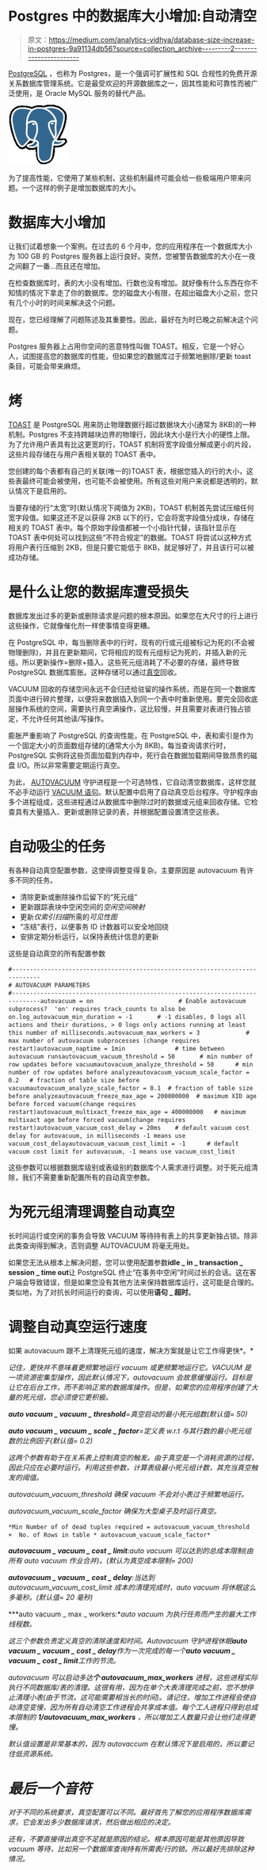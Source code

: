 # Postgres 中的数据库大小增加:自动清空

> 原文：<https://medium.com/analytics-vidhya/database-size-increase-in-postgres-9a91134db56?source=collection_archive---------2----------------------->

[PostgreSQL](https://www.postgresql.org/about/) ，也称为 Postgres，是一个强调可扩展性和 SQL 合规性的免费开源关系数据库管理系统。它是最受欢迎的开源数据库之一，因其性能和可靠性而被广泛使用，是 Oracle MySQL 服务的替代产品。

![](img/cbcb2bb103189dbb6c23f84465f9049d.png)

为了提高性能，它使用了某些机制，这些机制最终可能会给一些极端用户带来问题。一个这样的例子是增加数据库的大小。

# 数据库大小增加

让我们试着想象一个案例。在过去的 6 个月中，您的应用程序在一个数据库大小为 100 GB 的 Postgres 服务器上运行良好。突然，您被警告数据库的大小在一夜之间翻了一番…而且还在增加。

在检查数据库时，表的大小没有增加。行数也没有增加。就好像有什么东西在你不知情的情况下拿走了你的数据库。您的磁盘大小有限，在超出磁盘大小之前，您只有几个小时的时间来解决这个问题。

现在，您已经理解了问题陈述及其重要性。因此，最好在为时已晚之前解决这个问题。

Postgres 服务器上占用你空间的恶意特性叫做 TOAST。相反，它是一个好心人，试图提高您的数据库的性能，但如果您的数据库过于频繁地删除/更新 toast 条目，可能会带来麻烦。

# 烤

[TOAST](https://www.postgresql.org/docs/current/static/storage-toast.html) 是 PostgreSQL 用来防止物理数据行超过数据块大小(通常为 8KB)的一种机制。Postgres 不支持跨越块边界的物理行，因此块大小是行大小的硬性上限。为了允许用户表具有比这更宽的行，TOAST 机制将宽字段值分解成更小的片段，这些片段存储在与用户表相关联的 TOAST 表中。

您创建的每个表都有自己的关联(唯一的)TOAST 表，根据您插入的行的大小，这些表最终可能会被使用，也可能不会被使用。所有这些对用户来说都是透明的，默认情况下是启用的。

当要存储的行“太宽”时(默认情况下阈值为 2KB)，TOAST 机制首先尝试压缩任何宽字段值。如果这还不足以获得 2KB 以下的行，它会将宽字段值分成块，存储在相关的 TOAST 表中。每个原始字段值都被一个小指针代替，该指针显示在 TOAST 表中何处可以找到这些“不符合规定”的数据。TOAST 将尝试以这种方式将用户表行压缩到 2KB，但是只要它能低于 8KB，就足够好了，并且该行可以被成功存储。

# 是什么让您的数据库遭受损失

数据库发出过多的更新或删除请求是问题的根本原因。如果您在大尺寸的行上进行这些操作，它就像催化剂一样使事情变得更糟。

在 PostgreSQL 中，每当删除表中的行时，现有的行或元组被标记为死的(不会被物理删除)，并且在更新期间，它将相应的现有元组标记为死的，并插入新的元组。所以更新操作=删除+插入。这些死元组消耗了不必要的存储，最终导致 PostgreSQL 数据库膨胀。这种存储可以通过[真空](https://www.postgresql.org/docs/current/sql-vacuum.html)回收。

VACUUM 回收的存储空间永远不会归还给驻留的操作系统，而是在同一个数据库页面中进行碎片整理，以便将来数据插入到同一个表中时重新使用。要完全回收底层操作系统的空间，需要执行真空满操作，这比较慢，并且需要对表进行独占锁定，不允许任何其他读/写操作。

膨胀严重影响了 PostgreSQL 的查询性能，在 PostgreSQL 中，表和索引是作为一个固定大小的页面数组存储的(通常大小为 8KB)。每当查询请求行时，PostgreSQL 实例将这些页面加载到内存中，死行会在数据加载期间导致昂贵的磁盘 I/O。所以非常需要定期运行真空。

为此， [AUTOVACUUM](https://www.postgresql.org/docs/13/runtime-config-autovacuum.html) 守护进程是一个可选特性，它自动清空数据库，这样您就不必手动运行 [VACUUM 语句](https://www.postgresql.org/docs/11/sql-vacuum.html)。默认配置中启用了自动真空后台程序。守护程序由多个进程组成，这些进程通过从数据库中删除过时的数据或元组来回收存储。它检查具有大量插入、更新或删除记录的表，并根据配置设置清空这些表。

# 自动吸尘的任务

有各种自动真空配置参数，这使得调整变得复杂。主要原因是 autovacuum 有许多不同的任务。

*   清除更新或删除操作后留下的“死元组”
*   更新跟踪表块中空闲空间的*空闲空间映射*
*   更新*仅索引扫描*所需的*可见性图*
*   “冻结”表行，以便事务 ID 计数器可以安全地回绕
*   安排定期分析运行，以保持表统计信息的更新

这些是自动真空的所有配置参数

```
#------------------------------------------------------------------------------
# AUTOVACUUM PARAMETERS
#------------------------------------------------------------------------------autovacuum = on                        # Enable autovacuum subprocess?  'on' requires track_counts to also be on.log_autovacuum_min_duration = -1       # -1 disables, 0 logs all actions and their durations, > 0 logs only actions running at least this number of milliseconds.autovacuum_max_workers = 3             # max number of autovacuum subprocesses (change requires restart)autovacuum_naptime = 1min              # time between autovacuum runsautovacuum_vacuum_threshold = 50       # min number of row updates before vacuumautovacuum_analyze_threshold = 50      # min number of row updates before analyzeautovacuum_vacuum_scale_factor = 0.2   # fraction of table size before vacuumautovacuum_analyze_scale_factor = 0.1  # fraction of table size before analyzeautovacuum_freeze_max_age = 200000000  # maximum XID age before forced vacuum(change requires restart)autovacuum_multixact_freeze_max_age = 400000000   # maximum multixact age before forced vacuum(change requires restart)autovacuum_vacuum_cost_delay = 20ms    # default vacuum cost delay for autovacuum, in milliseconds -1 means use vacuum_cost_delayautovacuum_vacuum_cost_limit = -1      # default vacuum cost limit for autovacuum, -1 means use vacuum_cost_limit
```

这些参数可以根据数据库级别或表级别的数据库个人需求进行调整。对于死元组清除，我们不需要重新配置所有的自动真空参数。

# 为死元组清理调整自动真空

长时间运行或空闲的事务会导致 VACUUM 等待持有表上的共享更新独占锁。除非此类查询得到解决，否则调整 AUTOVACUUM 将毫无用处。

如果您无法从根本上解决问题，您可以使用配置参数**idle _ in _ transaction _ session _ time out**让 PostgreSQL 终止“在事务中空闲”时间过长的会话。这在客户端会导致错误，但是如果您没有其他方法来保持数据库运行，这可能是合理的。类似地，为了对抗长时间运行的查询，可以使用**语句 _ 超时**。

# 调整自动真空运行速度

如果 autovacuum 跟不上清理死元组的速度，解决方案就是让它工作得更快*。*

*记住，更快并不意味着更频繁地运行 vacuum 或更频繁地运行它。VACUUM 是一项资源密集型操作，因此默认情况下，autovacuum 会故意缓慢运行。目标是让它在后台工作，而不影响正常的数据库操作。但是，如果您的应用程序创建了大量的死元组，您必须使它更积极。*

***auto vacuum _ vacuum _ threshold**=真空启动的最小死元组数(默认值= 50)*

***auto vacuum _ vacuum _ scale _ factor**=定义表 w.r.t 与其行数的最小死元组数的比例因子(默认值= 0.2)*

*这两个参数有助于在关系表上控制真空的触发。由于真空是一个消耗资源的过程，因此只应在必要时运行。利用这些参数，计算表级最小死元组计数，其充当真空触发的阈值。*

*autovacuum_vacuum_threshold 确保 vacuum 不会对小表过于频繁地运行。*

*autovacuum_vacuum_scale_factor 确保为大型桌子及时运行真空。*

```
*Min Number of of dead tuples required = autovacuum_vacuum_threshold  +  No. of Rows in table * autovacuum_vacuum_scale_factor*
```

***autovacuum _ vacuum _ cost _ limit**:auto vacuum 可以达到的总成本限制(由所有 auto vacuum 作业合并)。(默认为真空成本限制= 200)*

***autovacuum _ vacuum _ cost _ delay**:当达到 autovacuum_vacuum_cost_limit 成本的清理完成时，auto vacuum 将休眠这么多毫秒。(默认值= 20 毫秒)*

***auto vacuum _ max _ workers:**auto vacuum 为执行任务而产生的最大工作线程数。*

*这三个参数负责定义真空的清除速度和时间。Autovacuum 守护进程休眠**auto vacuum _ vacuum _ cost _ delay**作为一次完成的每一个**auto vacuum _ vacuum _ cost _ limit**工作的节流。*

*autovacuum 可以启动多达**个 autovacuum_max_workers** 进程，这些进程实际执行不同数据库/表的清理。这很有用，因为在单个大表清理完成之前，您不想停止清理小表(由于节流，这可能需要相当长的时间)。请记住，增加工作进程会使自动清空变慢，因为所有自动清空工作进程会共享成本值。每个工人进程只得到总成本限制的 **1/autovacuum_max_workers** ，所以增加工人数量只会让他们走得更慢。*

*默认值设置是非常基本的，因为 autovaccum 在默认情况下是启用的，所以要记住低资源系统。*

# *最后一个音符*

*对于不同的系统要求，真空配置可以不同。最好首先了解您的应用程序数据库需求，它会发出多少数据库请求，然后做出相应的决定。*

*还有，不要直接得出真空不足就是原因的结论。根本原因可能是其他原因导致 vacuum 等待，比如另一个数据库查询持有所需表/行的锁。所以最好先排除这种情况。*